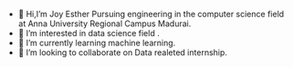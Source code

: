 - 👋 Hi,I’m Joy Esther Pursuing engineering in the computer science field at Anna University Regional Campus Madurai.
- 👀 I’m interested in data science field .
- 🌱 I’m currently learning machine learning.
- 💞️ I’m looking to collaborate on Data realeted  internship.


